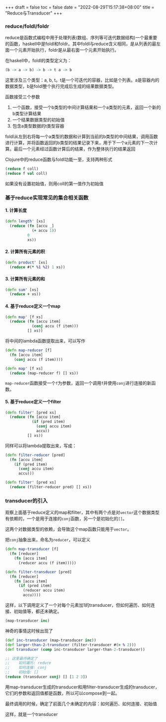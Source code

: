 +++
draft = false
toc = false
date = "2022-08-29T15:17:38+08:00"
title = "Reduce与Transducer"
+++

### reduce/foldl/foldr

reduce是函数式编程中用于处理列表(数组、序列等可迭代数据结构)一个最重要的函数，haskell中是foldl和foldr。其中foldl与reduce含义相同，是从列表的最左面一个元素开始执行，foldr是从最右面一个元素开始执行。

在haskell中，foldl的类型定义为：

```haskell
(b -> a -> b) -> b -> t a -> b
```

这里涉及三个类型：a, b, t。t是一个可迭代的容器，比如是个列表。a是容器内的数据类型，b是foldl整个执行完成后生成的结果数据类型。

函数接受三个参数

 1. 一个函数，接受一个b类型的中间计算结果和一个a类型的元素，返回一个新的b类型计算结果
 2. 一个结果数据类型的初始值
 3. 包含a类型数据的t类型容器
 
 foldl从左到右将每一个a类型的数据和计算到当前的b类型的中间结果，调用函数进行计算，并将函数返回的b类型的结果记录下来，用于下一个a元素的下一次计算。最后一个元素经过函数计算后的结果，作为整体执行的结果返回

Clojure中的reduce函数与foldl功能一至，支持两种形式

```clojure
(reduce f coll)
(reduce f val coll)
```

如果没有设置初始值，则用coll的第一值作为初始值

### 基于reduce实现常见的集合相关函数

#### 1. 计算长度

```clojure
(defn length' [xs]
  (reduce (fn [accu _]
            (+ accu 1))
          0
          xs))
```

#### 2. 计算所有元素的积

```clojure
(defn product' [xs]
  (reduce #(* %1 %2) 1 xs))
```

#### 3. 计算所有元素的和

```clojure
(defn sum' [xs]
  (reduce + xs))
```

#### 4. 基于reduce定义一个map

```clojure
(defn map' [f xs]
  (reduce (fn [accu item]
            (conj accu (f item)))
          [] xs))
```

将中间的lambda函数提取出来，可以写作

```clojure
(defn map-reducer [f]
  (fn [accu item]
    (conj accu (f item))))

(defn map' [f xs]
  (reduce (map-reducer f) [] xs))
```

`map-reducer`函数接受一个`f`为参数，返回一个调用`f`并使用`conj`进行连接的新函数。

#### 5. 基于reduce定义一个filter

```clojure
(defn filter' [pred xs]
  (reduce (fn [accu item]
            (if (pred item)
              (conj accu item)
              accu))
          [] xs))
```

同样可以将lambda提取出来，写成：

```clojure
(defn filter-reducer [pred]
  (fn [accu item]
    (if (pred item)
      (conj accu item)
      accu)))

(defn filter' [pred xs]
  (reduce (filter-reducer pred) [] xs))
```

### transducer的引入

观察上面基于reduce定义的map和filter，其中有两个点是对`vector`这个数据类型有依赖的，一个是用于连接的`conj`函数，另一个是初始化的`[]`。

这两个对数据类型的依赖，会导致这个map函数只能用于`vector`。

把`conj`抽象出来，命名为`reducer`，可以定义

```clojure
(defn map-transducer [f]
  (fn [reducer]
    (fn [accu item]
      (reducer accu (f item)))))

(defn filter-transducer [pred]
  (fn [reducer]
    (fn [accu item]
      (if (pred item)
        (reducer accu item)
        accu))))
```

这样，以下调用定义了一个对每个元素加1的transducer，但如何遍历、如何连接、初始值等，都还未确定。

```clojure
(map-transducer inc)
```

神奇的事情这时候出现了

```clojure
(def inc-transducer (map-transducer inc))
(def larger-than-2-transducer (filter-transducer #(> % 2)))
(def transducer (comp inc-transducer larger-than-2-transducer))

;; 这里最终确定了
;;    如何遍历: reduce
;;    如何连接: conj
;;    初始值: []
(reduce (transducer conj) [] [1 2 3])
```

用map-transducer生成的transducer和用filter-transducer生成的transducer，它们的参数和返回值都是函数，所以可以compose到一起。

最终调用的时候，确定了前面几个未确定的内容：如何遍历、如何连接、初始值

这样，就是一个transducer
